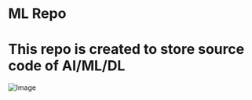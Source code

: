 # ML Repo 
# This repo is created to store source code of AI/ML/DL
![Image](https://drive.google.com/uc?id=15MQWBh9OTZ0FQ8mB9n9U8nC6AicKWRgb)